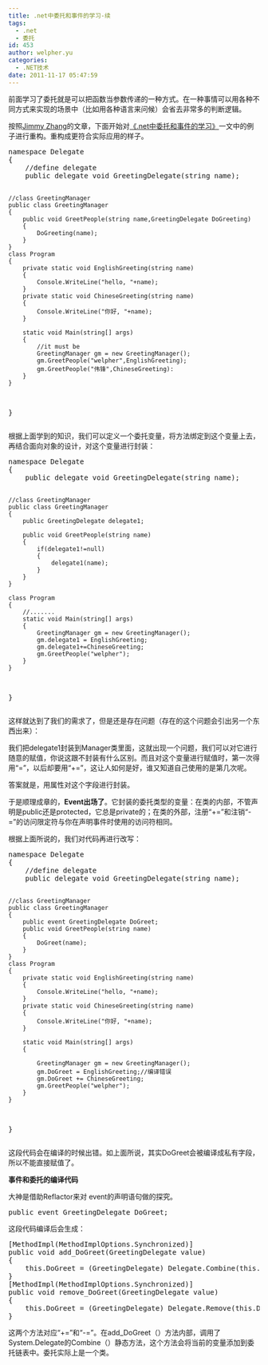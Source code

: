 ```yaml
---
title: .net中委托和事件的学习-续
tags:
  - .net
  - 委托
id: 453
author: welpher.yu
categories:
  - .NET技术
date: 2011-11-17 05:47:59
---
```


前面学习了委托就是可以把函数当参数传递的一种方式。在一种事情可以用各种不同方式来实现的场景中（比如用各种语言来问候）会省去非常多的判断逻辑。

按照[Jimmy Zhang](http://www.tracefact.net/)的文章，下面开始对[《.net中委托和事件的学习》](http://blog.seacoffee.net/434.html ".net中委托和事件的学习")一文中的例子进行重构。重构成更符合实际应用的样子。
<div style="display: none;">[csharp]			[/csharp]</div>
<pre class="brush: csharp; gutter: true; first-line: 1">namespace Delegate
{
	//define delegate
	public delegate void GreetingDelegate(string name);

	//class GreetingManager
	public class GreetingManager
	{
		public void GreetPeople(string name,GreetingDelegate DoGreeting)
		{
			DoGreeting(name);
		}
	}
	class Program
	{
		private static void EnglishGreeting(string name)
		{
			Console.WriteLine("hello, "+name);
		}
		private static void ChineseGreeting(string name)
		{
			Console.WriteLine("你好, "+name);
		}

		static void Main(string[] args)
		{
			//it must be
			GreetingManager gm = new GreetingManager();
			gm.GreetPeople("welpher",EnglishGreeting);
			gm.GreetPeople("伟锋",ChineseGreeting):
		}
	}
}</pre>
<!--more-->

根据上面学到的知识，我们可以定义一个委托变量，将方法绑定到这个变量上去，再结合面向对象的设计，对这个变量进行封装：
<div style="display: none;">[csharp]			[/csharp]</div>
<pre class="brush: csharp; gutter: true; first-line: 1">namespace Delegate
{
	public delegate void GreetingDelegate(string name);

	//class GreetingManager
	public class GreetingManager
	{
		public GreetingDelegate delegate1;

		public void GreetPeople(string name)
		{
			if(delegate1!=null)
			{
				delegate1(name);
			}
		}
	}

	class Program
	{
		//.......
		static void Main(string[] args)
		{
			GreetingManager gm = new GreetingManager();
			gm.delegate1 = EnglishGreeting;
			gm.delegate1+=ChineseGreeting;
			gm.GreetPeople("welpher");
		}
	}
}</pre>
这样就达到了我们的需求了，但是还是存在问题（存在的这个问题会引出另一个东西出来）：

我们把delegate1封装到Manager类里面，这就出现一个问题，我们可以对它进行随意的赋值，你说这跟不封装有什么区别。而且对这个变量进行赋值时，第一次得用“=”，以后却要用“+=”，这让人如何是好，谁又知道自己使用的是第几次呢。

答案就是，用属性对这个字段进行封装。

于是顺理成章的，**Event出场了**。它封装的委托类型的变量：在类的内部，不管声明是public还是protected，它总是private的；在类的外部，注册“+=”和注销“-=”的访问限定符与你在声明事件时使用的访问符相同。

根据上面所说的，我们对代码再进行改写：
<div style="display: none;">[csharp]			[/csharp]</div>
<pre class="brush: csharp; gutter: true; first-line: 1">namespace Delegate
{
	//define delegate
	public delegate void GreetingDelegate(string name);

	//class GreetingManager
	public class GreetingManager
	{
		public event GreetingDelegate DoGreet;
		public void GreetPeople(string name)
		{
			DoGreet(name);
		}
	}
	class Program
	{
		private static void EnglishGreeting(string name)
		{
			Console.WriteLine("hello, "+name);
		}
		private static void ChineseGreeting(string name)
		{
			Console.WriteLine("你好, "+name);
		}

		static void Main(string[] args)
		{

			GreetingManager gm = new GreetingManager();
			gm.DoGreet = EnglishGreeting;//编译错误
			gm.DoGreet += ChineseGreeting;
			gm.GreetPeople("welpher");
		}
	}
}</pre>
这段代码会在编译的时候出错。如上面所说，其实DoGreet会被编译成私有字段，所以不能直接赋值了。

**事件和委托的编译代码**

大神是借助Reflactor来对 event的声明语句做的探究。
<div style="display: none;">[csharp]			[/csharp]</div>
<pre class="brush: csharp; gutter: true; first-line: 1">public event GreetingDelegate DoGreet;</pre>
这段代码编译后会生成：
<div style="display: none;">[csharp]			[/csharp]</div>
<pre class="brush: csharp; gutter: true; first-line: 1">[MethodImpl(MethodImplOptions.Synchronized)]
public void add_DoGreet(GreetingDelegate value)
{
	this.DoGreet = (GreetingDelegate) Delegate.Combine(this.DoGreet,value);
}
[MethodImpl(MethodImplOptions.Synchronized)]
public void remove_DoGreet(GreetingDelegate value)
{
	this.DoGreet = (GreetingDelegate) Delegate.Remove(this.DoGreet,value);
}</pre>
这两个方法对应“+=”和“-=”。在add_DoGreet（）方法内部，调用了System.Delegate的Combine（）静态方法，这个方法会将当前的变量添加到委托链表中。委托实际上是一个类。

&nbsp;